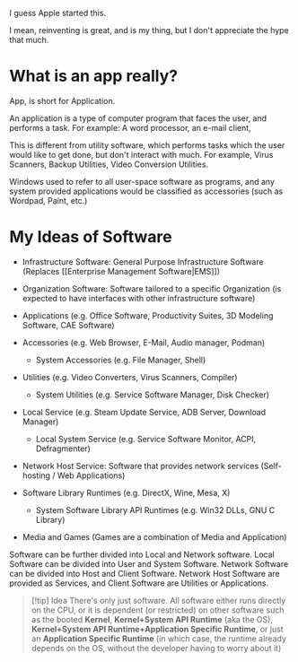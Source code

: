 I guess Apple started this.

I mean, reinventing is great, and is my thing, but I don't appreciate the hype that much.

# What is an app really?
App, is short for Application.

An application is a type of computer program that faces the user, and performs a task. For example: A word processor, an e-mail client, 

This is different from utility software, which performs tasks which the user would like to get done, but don't interact with much. For example, Virus Scanners, Backup Utilities, Video Conversion Utilities.

Windows used to refer to all user-space software as programs, and any system provided applications would be classified as accessories (such as Wordpad, Paint, etc.)



# My Ideas of Software
- Infrastructure Software: General Purpose Infrastructure Software (Replaces [[Enterprise Management Software|EMS]])
- Organization Software: Software tailored to a specific Organization (is expected to have interfaces with other infrastructure software)

- Applications (e.g. Office Software, Productivity Suites, 3D Modeling Software, CAE Software)
- Accessories (e.g. Web Browser, E-Mail, Audio manager, Podman)
	- System Accessories (e.g. File Manager, Shell)
- Utilities (e.g. Video Converters, Virus Scanners, Compiler)
	- System Utilities (e.g. Service Software Manager, Disk Checker)
- Local Service (e.g. Steam Update Service, ADB Server, Download Manager)
	- Local System Service (e.g. Service Software Monitor, ACPI, Defragmenter)
- Network Host Service: Software that provides network services (Self-hosting / Web Applications)
- Software Library Runtimes (e.g. DirectX, Wine, Mesa, X)
	- System Software Library API Runtimes (e.g. Win32 DLLs, GNU C Library)
- Media and Games (Games are a combination of Media and Application)

Software can be further divided into Local and Network software.
Local Software can be divided into User and System Software.
Network Software can be divided into Host and Client Software.
Network Host Software are provided as Services, and Client Software are Utilities or Applications.

> [!tip] Idea
> There's only just software. All software either runs directly on the CPU, or it is dependent (or restricted) on other software such as the booted **Kernel**, **Kernel+System API Runtime** (aka the OS), **Kernel+System API Runtime+Application Specific Runtime**, or just an **Application Specific Runtime** (in which case, the runtime already depends on the OS, without the developer having to worry about it)
